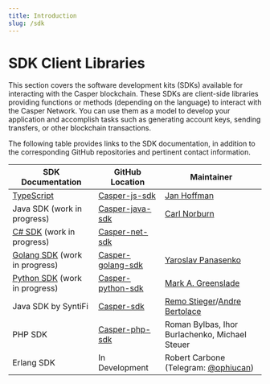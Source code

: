 ```yaml
---
title: Introduction
slug: /sdk
---
```


# SDK Client Libraries

This section covers the software development kits (SDKs) available for interacting with the Casper blockchain. These SDKs are client-side libraries providing functions or methods (depending on the language) to interact with the Casper Network. You can use them as a model to develop your application and accomplish tasks such as generating account keys, sending transfers, or other blockchain transactions.

The following table provides links to the SDK documentation, in addition to the corresponding GitHub repositories and pertinent contact information.

| SDK Documentation      | GitHub Location      | Maintainer |
| ---------------------- | -------------------- | ---------- |
|[TypeScript](./script-sdk.md) | [Casper-js-sdk](https://github.com/casper-ecosystem/casper-js-sdk/)| [Jan Hoffman](mailto:jan@hfmn.pl) |
|Java SDK (work in progress) | [Casper-java-sdk](https://github.com/casper-network/casper-java-sdk/)| [Carl Norburn](mailto:carl.norburn@gmail.com)|
|[C# SDK](/docs/dapp-dev-guide/sdk/csharp-sdk) (work in progress)|[Casper-net-sdk](https://github.com/make-software/casper-net-sdk)||
|[Golang SDK](/docs/dapp-dev-guide/sdk/go-sdk) (work in progress)|[Casper-golang-sdk](https://github.com/casper-ecosystem/casper-golang-sdk/)|[Yaroslav Panasenko](mailto:yar.panasenko@gmail.com)|
|[Python SDK](/docs/dapp-dev-guide/sdk/python-sdk) (work in progress)|[Casper-python-sdk](https://github.com/casper-network/casper-python-sdk/)|[Mark A. Greenslade](mailto:mark@casperlabs.io)|
|Java SDK by SyntiFi|[Casper-sdk](https://github.com/syntifi/casper-sdk)|[Remo Stieger](mailto:remo@syntifi.com)/[Andre Bertolace](mailto:andre@syntifi.com)|
|PHP SDK|[Casper-php-sdk](https://github.com/make-software/casper-php-sdk)|Roman Bylbas, Ihor Burlachenko, Michael Steuer|
|Erlang SDK| In Development|Robert Carbone (Telegram: [@ophiucan](https://t.me/ophiucan))|
